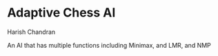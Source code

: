 # Adaptive Chess AI

Harish Chandran

An AI that has multiple functions including Minimax, and LMR, and NMP

